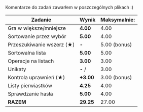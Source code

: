 Komentarze do zadań zawarłem w poszczególnych plikach :)

| Zadanie                  | Wynik      |  Maksymalnie:   |
| --------                 | -------  |  ------          |
| Gra w większe/mniejsze   | **4.00**   |  4.00         |
| Sortowanie przez wybór   | **5.00**   |  4.00         |
| Przeszukiwanie wszerz (★)| **-**    |   5.00 (bonus) |
| Sortowalna lista         | **5.00**   |  5.00         |
| Operacje na listach      | **3.00**   |  3.00         |
| Unikaty                  | **-** /    |  3.00         |
| Kontrola uprawnień (★)   | **+3.00** |  3.00 (bonus) |
| Listy pierwiastków       | **4.25**   |  4.00         |
| Sprawdzanie hasła        | **5.00**   |  4.00         |
| **RAZEM**                | **29.25**  |  27.00        |